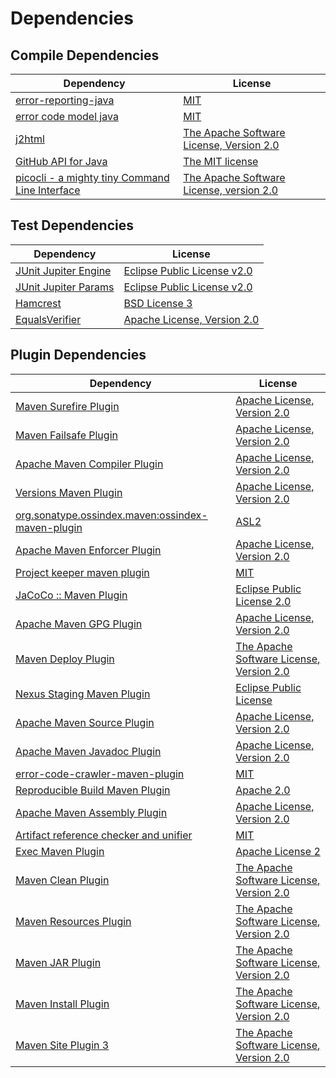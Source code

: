 <!-- @formatter:off -->
# Dependencies

## Compile Dependencies

| Dependency                                          | License                                       |
| --------------------------------------------------- | --------------------------------------------- |
| [error-reporting-java][0]                           | [MIT][1]                                      |
| [error code model java][2]                          | [MIT][1]                                      |
| [j2html][4]                                         | [The Apache Software License, Version 2.0][5] |
| [GitHub API for Java][6]                            | [The MIT license][7]                          |
| [picocli - a mighty tiny Command Line Interface][8] | [The Apache Software License, version 2.0][5] |

## Test Dependencies

| Dependency                 | License                           |
| -------------------------- | --------------------------------- |
| [JUnit Jupiter Engine][10] | [Eclipse Public License v2.0][11] |
| [JUnit Jupiter Params][10] | [Eclipse Public License v2.0][11] |
| [Hamcrest][14]             | [BSD License 3][15]               |
| [EqualsVerifier][16]       | [Apache License, Version 2.0][5]  |

## Plugin Dependencies

| Dependency                                              | License                                       |
| ------------------------------------------------------- | --------------------------------------------- |
| [Maven Surefire Plugin][18]                             | [Apache License, Version 2.0][19]             |
| [Maven Failsafe Plugin][20]                             | [Apache License, Version 2.0][19]             |
| [Apache Maven Compiler Plugin][22]                      | [Apache License, Version 2.0][19]             |
| [Versions Maven Plugin][24]                             | [Apache License, Version 2.0][19]             |
| [org.sonatype.ossindex.maven:ossindex-maven-plugin][26] | [ASL2][5]                                     |
| [Apache Maven Enforcer Plugin][28]                      | [Apache License, Version 2.0][19]             |
| [Project keeper maven plugin][30]                       | [MIT][1]                                      |
| [JaCoCo :: Maven Plugin][32]                            | [Eclipse Public License 2.0][33]              |
| [Apache Maven GPG Plugin][34]                           | [Apache License, Version 2.0][5]              |
| [Maven Deploy Plugin][36]                               | [The Apache Software License, Version 2.0][5] |
| [Nexus Staging Maven Plugin][38]                        | [Eclipse Public License][39]                  |
| [Apache Maven Source Plugin][40]                        | [Apache License, Version 2.0][19]             |
| [Apache Maven Javadoc Plugin][42]                       | [Apache License, Version 2.0][19]             |
| [error-code-crawler-maven-plugin][44]                   | [MIT][1]                                      |
| [Reproducible Build Maven Plugin][46]                   | [Apache 2.0][5]                               |
| [Apache Maven Assembly Plugin][48]                      | [Apache License, Version 2.0][19]             |
| [Artifact reference checker and unifier][50]            | [MIT][1]                                      |
| [Exec Maven Plugin][52]                                 | [Apache License 2][5]                         |
| [Maven Clean Plugin][54]                                | [The Apache Software License, Version 2.0][5] |
| [Maven Resources Plugin][56]                            | [The Apache Software License, Version 2.0][5] |
| [Maven JAR Plugin][58]                                  | [The Apache Software License, Version 2.0][5] |
| [Maven Install Plugin][60]                              | [The Apache Software License, Version 2.0][5] |
| [Maven Site Plugin 3][62]                               | [The Apache Software License, Version 2.0][5] |

[30]: https://github.com/exasol/project-keeper-maven-plugin
[0]: https://github.com/exasol/error-reporting-java
[7]: https://www.opensource.org/licenses/mit-license.php
[5]: http://www.apache.org/licenses/LICENSE-2.0.txt
[18]: https://maven.apache.org/surefire/maven-surefire-plugin/
[38]: http://www.sonatype.com/public-parent/nexus-maven-plugins/nexus-staging/nexus-staging-maven-plugin/
[54]: http://maven.apache.org/plugins/maven-clean-plugin/
[1]: https://opensource.org/licenses/MIT
[20]: https://maven.apache.org/surefire/maven-failsafe-plugin/
[52]: http://www.mojohaus.org/exec-maven-plugin
[24]: http://www.mojohaus.org/versions-maven-plugin/
[15]: http://opensource.org/licenses/BSD-3-Clause
[22]: https://maven.apache.org/plugins/maven-compiler-plugin/
[34]: http://maven.apache.org/plugins/maven-gpg-plugin/
[33]: https://www.eclipse.org/legal/epl-2.0/
[39]: http://www.eclipse.org/legal/epl-v10.html
[32]: https://www.jacoco.org/jacoco/trunk/doc/maven.html
[46]: http://zlika.github.io/reproducible-build-maven-plugin
[58]: http://maven.apache.org/plugins/maven-jar-plugin/
[2]: https://github.com/exasol/error-code-model-java
[19]: https://www.apache.org/licenses/LICENSE-2.0.txt
[28]: https://maven.apache.org/enforcer/maven-enforcer-plugin/
[11]: https://www.eclipse.org/legal/epl-v20.html
[4]: http://j2html.com
[60]: http://maven.apache.org/plugins/maven-install-plugin/
[10]: https://junit.org/junit5/
[26]: https://sonatype.github.io/ossindex-maven/maven-plugin/
[16]: http://www.jqno.nl/equalsverifier
[40]: https://maven.apache.org/plugins/maven-source-plugin/
[14]: http://hamcrest.org/JavaHamcrest/
[36]: http://maven.apache.org/plugins/maven-deploy-plugin/
[62]: http://maven.apache.org/plugins/maven-site-plugin/
[6]: https://github-api.kohsuke.org/
[56]: http://maven.apache.org/plugins/maven-resources-plugin/
[42]: https://maven.apache.org/plugins/maven-javadoc-plugin/
[44]: https://github.com/exasol/error-code-crawler-maven-plugin
[50]: https://github.com/exasol/artifact-reference-checker-maven-plugin
[8]: http://picocli.info
[48]: https://maven.apache.org/plugins/maven-assembly-plugin/
